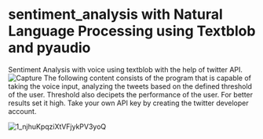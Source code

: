 # sentiment_analysis with Natural Language Processing using Textblob and pyaudio
Sentiment Analysis with voice using textblob with the help of twitter API. 
![Capture](https://user-images.githubusercontent.com/44967770/55293704-e46eef80-5416-11e9-82de-40b7fe0dd172.PNG)
The following content consists of the program that is capable of taking the voice input, analyzing the tweets based on the defined threshold of the user. Threshold also decipets the performance of the user. For better results set it high. 
Take your own API key by creating the twitter developer account. 

![1_njhuKpqziXtVFjykPV3yoQ](https://user-images.githubusercontent.com/44967770/55293635-3105fb00-5416-11e9-923b-e66c8d437410.jpeg)
